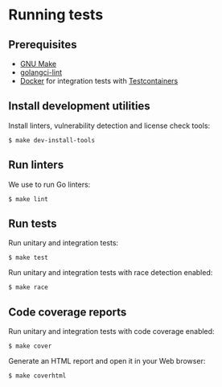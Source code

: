# Running tests
## Prerequisites
- [GNU Make](https://www.gnu.org/software/make/)
- [golangci-lint](https://github.com/golangci/golangci-lint)
- [Docker](https://docs.docker.com/) for integration tests with [Testcontainers](https://testcontainers.com/)

## Install development utilities
Install linters, vulnerability detection and license check tools:

```shell
$ make dev-install-tools
```

## Run linters
We use to run Go linters:

```shell
$ make lint
```

## Run tests
Run unitary and integration tests:

```shell
$ make test
```

Run unitary and integration tests with race detection enabled:

```shell
$ make race
```

## Code coverage reports
Run unitary and integration tests with code coverage enabled:

```shell
$ make cover
```

Generate an HTML report and open it in your Web browser:

```shell
$ make coverhtml
```
